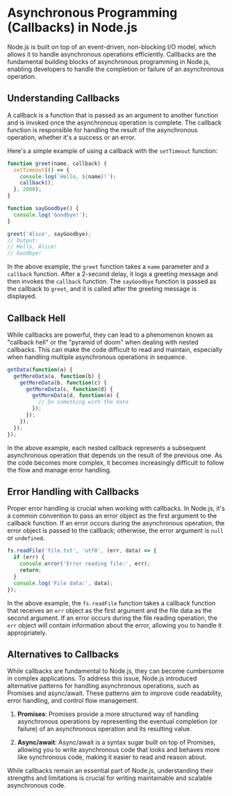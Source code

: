 # Asynchronous Programming (Callbacks) in Node.js

Node.js is built on top of an event-driven, non-blocking I/O model, which allows it to handle asynchronous operations efficiently. Callbacks are the fundamental building blocks of asynchronous programming in Node.js, enabling developers to handle the completion or failure of an asynchronous operation.

## Understanding Callbacks

A callback is a function that is passed as an argument to another function and is invoked once the asynchronous operation is complete. The callback function is responsible for handling the result of the asynchronous operation, whether it's a success or an error.

Here's a simple example of using a callback with the `setTimeout` function:

```javascript
function greet(name, callback) {
  setTimeout(() => {
    console.log(`Hello, ${name}!`);
    callback();
  }, 2000);
}

function sayGoodbye() {
  console.log('Goodbye!');
}

greet('Alice', sayGoodbye);
// Output:
// Hello, Alice!
// Goodbye!
```

In the above example, the `greet` function takes a `name` parameter and a `callback` function. After a 2-second delay, it logs a greeting message and then invokes the `callback` function. The `sayGoodbye` function is passed as the callback to `greet`, and it is called after the greeting message is displayed.

## Callback Hell

While callbacks are powerful, they can lead to a phenomenon known as "callback hell" or the "pyramid of doom" when dealing with nested callbacks. This can make the code difficult to read and maintain, especially when handling multiple asynchronous operations in sequence.

```javascript
getData(function(a) {
  getMoreData(a, function(b) {
    getMoreData(b, function(c) {
      getMoreData(c, function(d) {
        getMoreData(d, function(e) {
          // Do something with the data
        });
      });
    });
  });
});
```

In the above example, each nested callback represents a subsequent asynchronous operation that depends on the result of the previous one. As the code becomes more complex, it becomes increasingly difficult to follow the flow and manage error handling.

## Error Handling with Callbacks

Proper error handling is crucial when working with callbacks. In Node.js, it's a common convention to pass an error object as the first argument to the callback function. If an error occurs during the asynchronous operation, the error object is passed to the callback; otherwise, the error argument is `null` or `undefined`.

```javascript
fs.readFile('file.txt', 'utf8', (err, data) => {
  if (err) {
    console.error('Error reading file:', err);
    return;
  }
  console.log('File data:', data);
});
```

In the above example, the `fs.readFile` function takes a callback function that receives an `err` object as the first argument and the file data as the second argument. If an error occurs during the file reading operation, the `err` object will contain information about the error, allowing you to handle it appropriately.

## Alternatives to Callbacks

While callbacks are fundamental to Node.js, they can become cumbersome in complex applications. To address this issue, Node.js introduced alternative patterns for handling asynchronous operations, such as Promises and async/await. These patterns aim to improve code readability, error handling, and control flow management.

1. **Promises**: Promises provide a more structured way of handling asynchronous operations by representing the eventual completion (or failure) of an asynchronous operation and its resulting value.

2. **Async/await**: Async/await is a syntax sugar built on top of Promises, allowing you to write asynchronous code that looks and behaves more like synchronous code, making it easier to read and reason about.

While callbacks remain an essential part of Node.js, understanding their strengths and limitations is crucial for writing maintainable and scalable asynchronous code.
